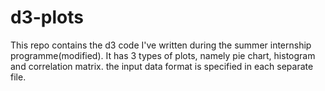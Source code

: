 # d3-plots

This repo contains the d3 code I've written during the summer internship programme(modified). It has 3 types of plots, namely pie chart, histogram and correlation matrix. the input data format is specified in each separate file.
